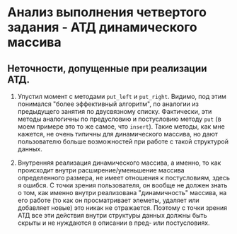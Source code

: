 # Анализ выполнения четвертого задания -  АТД динамического массива

## Неточности, допущенные при реализации АТД.

1. Упустил момент с методами `put_left` и `put_right`. Видимо, под этим понимался "более эффективный алгоритм", по аналогии из предыдущего занятия по двусвязному списку.
Фактически, эти методы аналогичны по предусловию и постусловию методу `put` (в моем примере это то же самое, что `insert`). Такие методы, как мне кажется, не очень типичны для динамического массива, но дают пользователю больше возможностей при работе с такой структурой данных.

2. Внутренняя реализация динамического массива, а именно, то как происходит внутри расширение/уменьшение массива определенного размера, не имеет отношения к постусловиям, здесь я ошибся. С точки зрения пользователя, он вообще не должен знать о том, как именно внутри реализована "динамичность" массива, на его работе (то как он просматривает элеметы, удаляет или добавляет новые) это никак не отражается. Поэтому с точки зрения АТД все эти действия внутри структуры данных должны быть скрыты и не нуждаются в описании в пред- или постусловиях.
